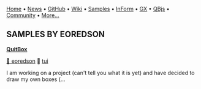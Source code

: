 [Home](https://qb64.com) • [News](../news.md) • [GitHub](https://github.com/QB64Official/qb64) • [Wiki](https://github.com/QB64Official/qb64/wiki) • [Samples](../samples.md) • [InForm](../inform.md) • [GX](../gx.md) • [QBjs](../qbjs.md) • [Community](../community.md) • [More...](../more.md)

## SAMPLES BY EOREDSON

**[QuitBox](quitbox/index.md)**

[🐝 eoredson](eoredson.md) 🔗 [tui](tui.md)

I am working on a project (can't tell you what it is yet) and have decided to draw my own boxes (...
